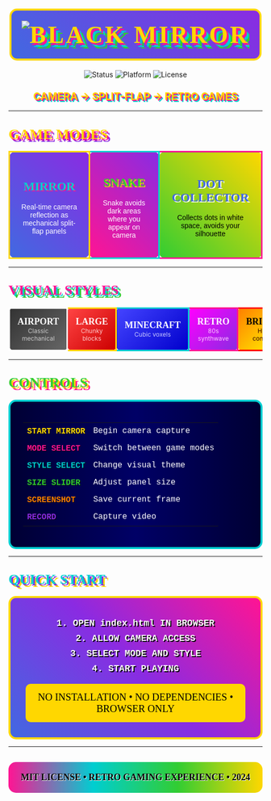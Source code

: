 # <div align="center"><img src="https://via.placeholder.com/600x150/4169E1/FFD700?text=BLACK+MIRROR" alt="BLACK MIRROR" style="background: linear-gradient(45deg, #4169E1, #8A2BE2); color: #FFD700; font-family: 'Impact', Arial Black; font-size: 48px; font-weight: 900; text-shadow: 4px 4px 0px #FF1493, 8px 8px 0px #00CED1, 12px 12px 0px #32CD32; letter-spacing: 4px; padding: 20px; border: 4px solid #FFD700; border-radius: 15px;"></div>

<div align="center">

![Status](https://img.shields.io/badge/STATUS-READY_TO_PLAY-00ff00?style=for-the-badge&labelColor=4169E1&color=FFD700)
![Platform](https://img.shields.io/badge/PLATFORM-BROWSER_ONLY-ff00ff?style=for-the-badge&labelColor=8A2BE2&color=FF1493)
![License](https://img.shields.io/badge/LICENSE-MIT-ffff00?style=for-the-badge&labelColor=32CD32&color=FFD700)

### <span style="color: #FFD700; font-size: 20px; text-shadow: 2px 2px 0px #FF1493, 4px 4px 0px #00CED1;">CAMERA → SPLIT-FLAP → RETRO GAMES</span>

</div>

---

## <span style="color: #FFD700; font-size: 28px; text-shadow: 3px 3px 0px #FF1493, 6px 6px 0px #8A2BE2; font-family: Impact;">GAME MODES</span>

<table width="100%">
<tr>
<td align="center" style="background: linear-gradient(45deg, #4169E1, #8A2BE2); padding: 20px; border: 3px solid #FFD700; border-radius: 10px;">

### <span style="color: #00CED1; font-size: 24px; text-shadow: 2px 2px 0px #FF1493; font-family: Impact;">MIRROR</span>
<span style="color: #FFFFFF; font-family: Arial; font-size: 14px;">Real-time camera reflection as mechanical split-flap panels</span>

</td>
<td align="center" style="background: linear-gradient(45deg, #FF1493, #8A2BE2); padding: 20px; border: 3px solid #00CED1; border-radius: 10px;">

### <span style="color: #32CD32; font-size: 24px; text-shadow: 2px 2px 0px #FFD700; font-family: Impact;">SNAKE</span>
<span style="color: #FFFFFF; font-family: Arial; font-size: 14px;">Snake avoids dark areas where you appear on camera</span>

</td>
<td align="center" style="background: linear-gradient(45deg, #32CD32, #FFD700); padding: 20px; border: 3px solid #FF1493; border-radius: 10px;">

### <span style="color: #4169E1; font-size: 24px; text-shadow: 2px 2px 0px #FFFFFF; font-family: Impact;">DOT COLLECTOR</span>
<span style="color: #000000; font-family: Arial; font-size: 14px;">Collects dots in white space, avoids your silhouette</span>

</td>
</tr>
</table>

---

## <span style="color: #FF1493; font-size: 28px; text-shadow: 3px 3px 0px #00CED1, 6px 6px 0px #32CD32; font-family: Impact;">VISUAL STYLES</span>

<div align="center">
<table width="100%">
<tr>
<td align="center" style="background: linear-gradient(135deg, #333333, #666666); border: 3px solid #FFFFFF; padding: 15px; border-radius: 8px;">
<span style="color: #FFFFFF; font-weight: bold; font-family: Impact; font-size: 18px;">AIRPORT</span><br>
<span style="color: #CCCCCC; font-size: 12px;">Classic mechanical</span>
</td>
<td align="center" style="background: linear-gradient(135deg, #FF4444, #CC0000); border: 3px solid #FFD700; padding: 15px; border-radius: 8px;">
<span style="color: #FFFFFF; font-weight: bold; font-family: Impact; font-size: 18px;">LARGE</span><br>
<span style="color: #FFCCCC; font-size: 12px;">Chunky blocks</span>
</td>
<td align="center" style="background: linear-gradient(135deg, #4444FF, #0000CC); border: 3px solid #00CED1; padding: 15px; border-radius: 8px;">
<span style="color: #FFFFFF; font-weight: bold; font-family: Impact; font-size: 18px;">MINECRAFT</span><br>
<span style="color: #CCCCFF; font-size: 12px;">Cubic voxels</span>
</td>
<td align="center" style="background: linear-gradient(135deg, #FF00FF, #8A2BE2); border: 3px solid #FF1493; padding: 15px; border-radius: 8px;">
<span style="color: #FFFFFF; font-weight: bold; font-family: Impact; font-size: 18px;">RETRO</span><br>
<span style="color: #FFCCFF; font-size: 12px;">80s synthwave</span>
</td>
<td align="center" style="background: linear-gradient(135deg, #FF8000, #FFFF00); border: 3px solid #FF0000; padding: 15px; border-radius: 8px;">
<span style="color: #000000; font-weight: bold; font-family: Impact; font-size: 18px;">BRIGHT</span><br>
<span style="color: #330000; font-size: 12px;">High contrast</span>
</td>
</tr>
</table>
</div>

---

## <span style="color: #32CD32; font-size: 28px; text-shadow: 3px 3px 0px #FFD700, 6px 6px 0px #FF1493; font-family: Impact;">CONTROLS</span>

<div style="background: linear-gradient(90deg, #000033, #000066, #000033); border: 4px solid #00CED1; padding: 25px; border-radius: 15px;">

<table width="100%" style="color: #FFFFFF; font-family: 'Courier New', monospace; font-size: 16px;">
<tr>
<td style="color: #FFD700; font-weight: bold; padding: 8px; text-shadow: 1px 1px 0px #000000;">START MIRROR</td>
<td style="color: #FFFFFF;">Begin camera capture</td>
</tr>
<tr>
<td style="color: #FF1493; font-weight: bold; padding: 8px; text-shadow: 1px 1px 0px #000000;">MODE SELECT</td>
<td style="color: #FFFFFF;">Switch between game modes</td>
</tr>
<tr>
<td style="color: #00CED1; font-weight: bold; padding: 8px; text-shadow: 1px 1px 0px #000000;">STYLE SELECT</td>
<td style="color: #FFFFFF;">Change visual theme</td>
</tr>
<tr>
<td style="color: #32CD32; font-weight: bold; padding: 8px; text-shadow: 1px 1px 0px #000000;">SIZE SLIDER</td>
<td style="color: #FFFFFF;">Adjust panel size</td>
</tr>
<tr>
<td style="color: #FF8000; font-weight: bold; padding: 8px; text-shadow: 1px 1px 0px #000000;">SCREENSHOT</td>
<td style="color: #FFFFFF;">Save current frame</td>
</tr>
<tr>
<td style="color: #8A2BE2; font-weight: bold; padding: 8px; text-shadow: 1px 1px 0px #000000;">RECORD</td>
<td style="color: #FFFFFF;">Capture video</td>
</tr>
</table>

</div>

---

## <span style="color: #00CED1; font-size: 28px; text-shadow: 3px 3px 0px #8A2BE2, 6px 6px 0px #FFD700; font-family: Impact;">QUICK START</span>

<div style="background: linear-gradient(45deg, #4169E1, #8A2BE2, #FF1493); padding: 30px; border: 4px solid #FFD700; border-radius: 15px; text-align: center;">

<div style="color: #FFFFFF; font-family: 'Courier New', monospace; font-size: 18px; font-weight: bold;">
<div style="margin: 10px 0; text-shadow: 2px 2px 0px #000000;">1. OPEN index.html IN BROWSER</div>
<div style="margin: 10px 0; text-shadow: 2px 2px 0px #000000;">2. ALLOW CAMERA ACCESS</div>
<div style="margin: 10px 0; text-shadow: 2px 2px 0px #000000;">3. SELECT MODE AND STYLE</div>
<div style="margin: 10px 0; text-shadow: 2px 2px 0px #000000;">4. START PLAYING</div>
</div>

<div style="background: #FFD700; color: #000000; padding: 15px; margin-top: 20px; border-radius: 10px; font-family: Impact; font-size: 20px; text-shadow: none;">
NO INSTALLATION • NO DEPENDENCIES • BROWSER ONLY
</div>

</div>

---

<div align="center" style="background: linear-gradient(90deg, #FF1493, #00CED1, #32CD32, #FFD700); padding: 20px; border-radius: 15px; margin-top: 30px;">
<span style="color: #000000; font-family: Impact; font-size: 18px; font-weight: bold; text-shadow: 1px 1px 0px #FFFFFF;">MIT LICENSE • RETRO GAMING EXPERIENCE • 2024</span>
</div>
